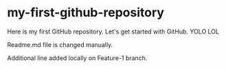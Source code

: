 # my-first-github-repository
Here is my first GitHub repository. Let's get started with GitHub. YOLO LOL

Readme.md file is changed manually.

Additional line added locally on Feature-1 branch.
